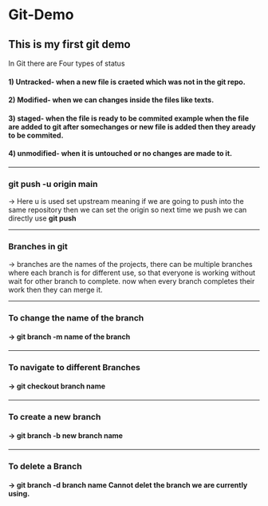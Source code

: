 # Git-Demo

<h2>This is my first git demo</h2>

In Git there are Four types of status

<h4>1) Untracked- when a new file is craeted which was not in the git repo.</h4>
<h4>2) Modified- when we can changes inside the files like texts.</h4>
<h4>3) staged- when the file is ready to be commited example when the file are added to git after somechanges or new file is added then they aready to be commited.</h4>
<h4>4) unmodified- when it is untouched or no changes are made to it.</h4>
<hr>
<h3> git push -u origin main </h3>
 -> Here u is used set upstream meaning if we are going to push into the same repository then we can set the origin so next time we push we can directly use <b>git push</b>
<hr>
<h3> Branches in git </h3>
 -> branches are the names of the projects, there can be multiple branches where each branch is for different use, so that everyone is working without wait for other branch to complete.
 now when every branch completes their work then they can merge it.
<hr>
<h3> To change the name of the branch  </h3>
 <h4>-> git branch -m name of the branch</h4>
<hr>
<h3> To navigate to different Branches  </h3>
<h4>-> git checkout branch name </h4>
<hr>
<h3> To create a new branch </h3>
<h4>-> git branch -b new branch name </h4>
<hr>
 <h3>To delete a Branch </h3>
 <h4>-> git branch -d branch name <b>Cannot delet the branch we are currently using.</b></h4>

